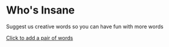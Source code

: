 # Who's Insane
Suggest us creative words so you can have fun with more words

[Click to add a pair of words](https://github.com/devnar/WhoInsane/discussions/1)
